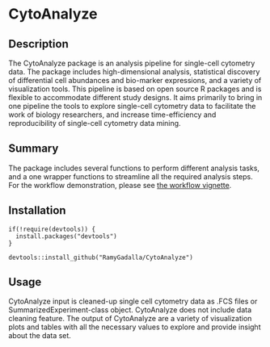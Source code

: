 # CytoAnalyze

## Description

The CytoAnalyze package is an analysis pipeline for single-cell cytometry data. The package includes high-dimensional analysis, statistical discovery of differential cell abundances and bio-marker expressions, and a variety of visualization tools. This pipeline is based on open source R packages and is flexible to accommodate different study designs. It aims primarily to bring in one pipeline the tools to explore single-cell cytometry data to facilitate the work of biology researchers, and increase time-efficiency and reproducibility of single-cell cytometry data mining.

## Summary

The package includes several functions to perform different analysis tasks, and a one wrapper functions to streamline all the required analysis steps. For the workflow demonstration, please see [the workflow vignette](doc).

## Installation

```
if(!require(devtools)) {
  install.packages("devtools")
}

devtools::install_github("RamyGadalla/CytoAnalyze")

```

## Usage

CytoAnalyze input is cleaned-up single cell cytometry data as .FCS files or SummarizedExperiment-class object. CytoAnalyze does not include data cleaning feature. The output of CytoAnalyze are a variety of visualization plots and tables with all the necessary values to explore and provide insight about the data set.
